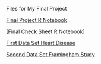 Files for My Final Project

[Final Project R Notebook](https://github.com/OsheenArya/STAT184FinalProject/blob/main/FinalProject.nb.html)

[Final Check Sheet R Notebook]

[First Data Set Heart Disease](https://github.com/OsheenArya/STAT184FinalProject/blob/main/HeartDisease.csv)

[Second Data Set Framingham Study](https://github.com/OsheenArya/STAT184FinalProject/blob/main/FraminghamStudy.csv)
